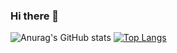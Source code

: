 ### Hi there 👋

![Anurag's GitHub stats](https://github-readme-stats.vercel.app/api?username=IsmaelNicolas&show_icons=true&theme=github_dark)
[![Top Langs](https://github-readme-stats.vercel.app/api/top-langs/?username=IsmaelNicolasa&layout=compact)](https://github.com/anuraghazra/github-readme-stats)


<!--
**IsmaelNicolas/IsmaelNicolas** is a ✨ _special_ ✨ repository because its `README.md` (this file) appears on your GitHub profile.

Here are some ideas to get you started:

- 🔭 I’m currently working on ...
- 🌱 I’m currently learning ...
- 👯 I’m looking to collaborate on ...
- 🤔 I’m looking for help with ...
- 💬 Ask me about ...
- 📫 How to reach me: ...
- 😄 Pronouns: ...
- ⚡ Fun fact: ...
-->
